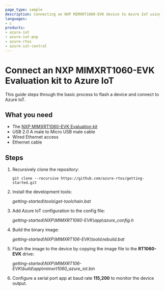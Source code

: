 ```yaml
---
page_type: sample
description: Connecting an NXP MIMXRT1060-EVK device to Azure IoT using Azure RTOS
languages:
- c
products:
- azure-iot
- azure-iot-pnp
- azure-rtos
- azure-iot-central
---
```


# Connect an NXP MIMXRT1060-EVK Evaluation kit to Azure IoT

This guide steps through the basic process to flash a device and connect to Azure IoT. 

## What you need

* The [NXP MIMXRT1060-EVK Evaluation kit](https://www.nxp.com/design/development-boards/i-mx-evaluation-and-development-boards/mimxrt1060-evk-i-mx-rt1060-evaluation-kit:MIMXRT1060-EVK)
* USB 2.0 A male to Micro USB male cable
* Wired Ethernet access
* Ethernet cable

## Steps

1. Recursively clone the repository:
    ```shell
    git clone --recursive https://github.com/azure-rtos/getting-started.git
    ```

1. Install the development tools:

    *getting-started\tools\get-toolchain.bat*

1. Add Azure IoT configuration to the config file:
    
    *getting-started\NXP\MIMXRT1060-EVK\app\azure_config.h*
    
1. Build the binary image:

    *getting-started\NXP\MIMXRT106-EVK\tools\rebuild.bat*

1. Flash the image to the device by copying the image file to the **RT1060-EVK** drive:

    *getting-started\NXP\MIMXRT106-EVK\build\app\mimxrt1060_azure_iot.bin*

1. Configure a serial port app at baud rate **115,200** to monitor the device output.
